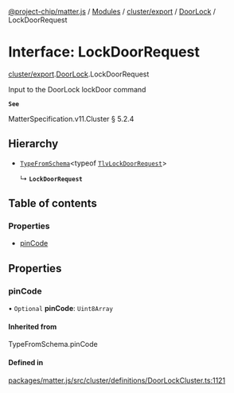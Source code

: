 [@project-chip/matter.js](../README.md) / [Modules](../modules.md) / [cluster/export](../modules/cluster_export.md) / [DoorLock](../modules/cluster_export.DoorLock.md) / LockDoorRequest

# Interface: LockDoorRequest

[cluster/export](../modules/cluster_export.md).[DoorLock](../modules/cluster_export.DoorLock.md).LockDoorRequest

Input to the DoorLock lockDoor command

**`See`**

MatterSpecification.v11.Cluster § 5.2.4

## Hierarchy

- [`TypeFromSchema`](../modules/tlv_export.md#typefromschema)\<typeof [`TlvLockDoorRequest`](../modules/cluster_export.DoorLock.md#tlvlockdoorrequest)\>

  ↳ **`LockDoorRequest`**

## Table of contents

### Properties

- [pinCode](cluster_export.DoorLock.LockDoorRequest.md#pincode)

## Properties

### pinCode

• `Optional` **pinCode**: `Uint8Array`

#### Inherited from

TypeFromSchema.pinCode

#### Defined in

[packages/matter.js/src/cluster/definitions/DoorLockCluster.ts:1121](https://github.com/project-chip/matter.js/blob/2d9f2165d2672864fda3496a6d0d5f93597f82c6/packages/matter.js/src/cluster/definitions/DoorLockCluster.ts#L1121)
